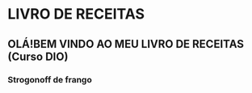 # LIVRO DE RECEITAS

## OLÁ!BEM VINDO AO MEU LIVRO DE RECEITAS (Curso DIO)

### Strogonoff de frango
